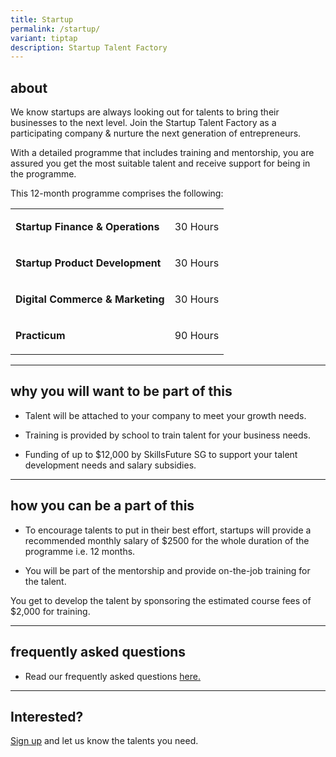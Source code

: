 ```yaml
---
title: Startup
permalink: /startup/
variant: tiptap
description: Startup Talent Factory
---
```

<h2><strong>about</strong></h2>
<p>We know startups are always looking out for talents to bring their businesses
to the next level. Join the Startup Talent Factory as a participating company
&amp; nurture the next generation of entrepreneurs.</p>
<p>With a detailed programme that includes training and mentorship, you are
assured you get the most suitable talent and receive support for being
in the programme.</p>
<p>This 12-month programme comprises the following:</p>
<table style="minWidth: 50px">
<colgroup>
<col>
<col>
</colgroup>
<tbody>
<tr>
<td rowspan="1" colspan="1">
<p><strong>Startup Finance &amp; Operations</strong>
</p>
</td>
<td rowspan="1" colspan="1">
<p>30 Hours</p>
</td>
</tr>
<tr>
<td rowspan="1" colspan="1">
<p><strong>Startup Product Development</strong>
</p>
</td>
<td rowspan="1" colspan="1">
<p>30 Hours</p>
</td>
</tr>
<tr>
<td rowspan="1" colspan="1">
<p><strong>Digital Commerce &amp; Marketing</strong>
</p>
</td>
<td rowspan="1" colspan="1">
<p>30 Hours</p>
</td>
</tr>
<tr>
<td rowspan="1" colspan="1">
<p><strong>Practicum</strong>
</p>
</td>
<td rowspan="1" colspan="1">
<p>90 Hours</p>
</td>
</tr>
</tbody>
</table>
<hr>
<h2><strong>why you will want to be part of this</strong></h2>
<ul data-tight="true" class="tight">
<li>
<p>Talent will be attached to your company to meet your growth needs.</p>
</li>
<li>
<p>Training is provided by school to train talent for your business needs.</p>
</li>
<li>
<p>Funding of up to $12,000 by SkillsFuture SG to support your talent development
needs and salary subsidies.</p>
</li>
</ul>
<hr>
<h2><strong>how you can be a part of this</strong></h2>
<ul data-tight="true" class="tight">
<li>
<p>To encourage talents to put in their best effort, startups will provide
a recommended monthly salary of $2500 for the whole duration of the programme
i.e. 12 months.</p>
</li>
<li>
<p>You will be part of the mentorship and provide on-the-job training for
the talent.</p>
</li>
</ul>
<p>You get to develop the talent by sponsoring the estimated course fees
of $2,000 for training.</p>
<hr>
<h2><strong>frequently asked questions</strong></h2>
<ul data-tight="true" class="tight">
<li>
<p>Read our frequently asked questions <a href="/files/FAQ_for_companies_2023_v6.pdf" rel="noopener noreferrer nofollow" target="_blank">here</a><a href="/files/FAQ_for_companies_2023_v2.pdf" rel="noopener noreferrer nofollow" target="_blank">.</a>
</p>
</li>
</ul>
<hr>
<h2><strong>Interested?</strong></h2>
<p><a href="https://form.gov.sg/65408609dc686200117e2392" rel="noopener noreferrer nofollow" target="_blank">Sign up</a> and
let us know the talents you need.</p>